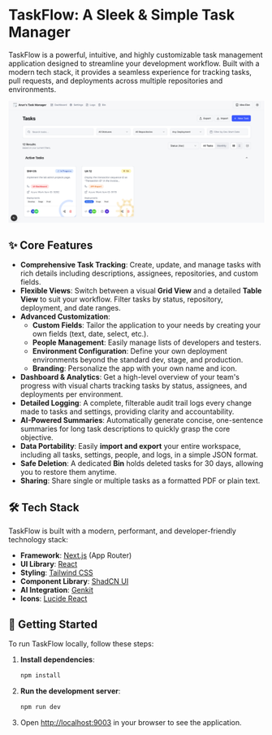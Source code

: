 # TaskFlow: A Sleek & Simple Task Manager

TaskFlow is a powerful, intuitive, and highly customizable task management application designed to streamline your development workflow. Built with a modern tech stack, it provides a seamless experience for tracking tasks, pull requests, and deployments across multiple repositories and environments.

![My Task Manager](image.png)

## ✨ Core Features

-   **Comprehensive Task Tracking**: Create, update, and manage tasks with rich details including descriptions, assignees, repositories, and custom fields.
-   **Flexible Views**: Switch between a visual **Grid View** and a detailed **Table View** to suit your workflow. Filter tasks by status, repository, deployment, and date ranges.
-   **Advanced Customization**:
    -   **Custom Fields**: Tailor the application to your needs by creating your own fields (text, date, select, etc.).
    -   **People Management**: Easily manage lists of developers and testers.
    -   **Environment Configuration**: Define your own deployment environments beyond the standard dev, stage, and production.
    -   **Branding**: Personalize the app with your own name and icon.
-   **Dashboard & Analytics**: Get a high-level overview of your team's progress with visual charts tracking tasks by status, assignees, and deployments per environment.
-   **Detailed Logging**: A complete, filterable audit trail logs every change made to tasks and settings, providing clarity and accountability.
-   **AI-Powered Summaries**: Automatically generate concise, one-sentence summaries for long task descriptions to quickly grasp the core objective.
-   **Data Portability**: Easily **import and export** your entire workspace, including all tasks, settings, people, and logs, in a simple JSON format.
-   **Safe Deletion**: A dedicated **Bin** holds deleted tasks for 30 days, allowing you to restore them anytime.
-   **Sharing**: Share single or multiple tasks as a formatted PDF or plain text.

## 🛠️ Tech Stack

TaskFlow is built with a modern, performant, and developer-friendly technology stack:

-   **Framework**: [Next.js](https://nextjs.org/) (App Router)
-   **UI Library**: [React](https://react.dev/)
-   **Styling**: [Tailwind CSS](https://tailwindcss.com/)
-   **Component Library**: [ShadCN UI](https://ui.shadcn.com/)
-   **AI Integration**: [Genkit](https://firebase.google.com/docs/genkit)
-   **Icons**: [Lucide React](https://lucide.dev/)

## 🚀 Getting Started

To run TaskFlow locally, follow these steps:

1.  **Install dependencies**:
    ```bash
    npm install
    ```
2.  **Run the development server**:
    ```bash
    npm run dev
    ```
3.  Open [http://localhost:9003](http://localhost:9003) in your browser to see the application.
